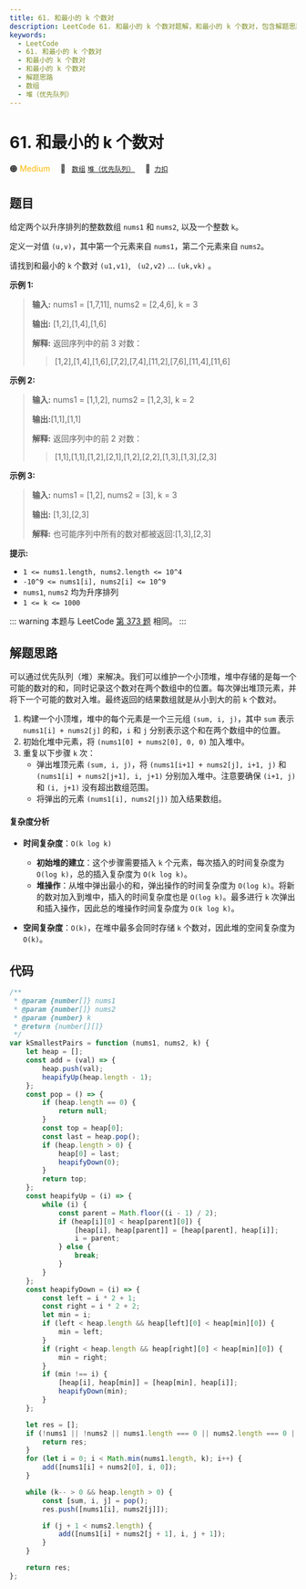 ```yaml
---
title: 61. 和最小的 k 个数对
description: LeetCode 61. 和最小的 k 个数对题解，和最小的 k 个数对，包含解题思路、复杂度分析以及完整的 JavaScript 代码实现。
keywords:
  - LeetCode
  - 61. 和最小的 k 个数对
  - 和最小的 k 个数对
  - 和最小的 k 个数对
  - 解题思路
  - 数组
  - 堆（优先队列）
---
```


# 61. 和最小的 k 个数对

🟠 <font color=#ffb800>Medium</font>&emsp; 🔖&ensp; [`数组`](/tag/array.md) [`堆（优先队列）`](/tag/heap-priority-queue.md)&emsp; 🔗&ensp;[`力扣`](https://leetcode.cn/problems/qn8gGX)

## 题目

给定两个以升序排列的整数数组 `nums1` 和 `nums2`, 以及一个整数 `k`。

定义一对值 `(u,v)`，其中第一个元素来自 `nums1`，第二个元素来自 `nums2`。

请找到和最小的 `k` 个数对 `(u1,v1)`, ` (u2,v2)` ... `(uk,vk)` 。

**示例 1:**

> **输入:** nums1 = [1,7,11], nums2 = [2,4,6], k = 3
>
> **输出:** [1,2],[1,4],[1,6]
>
> **解释:** 返回序列中的前 3 对数：
>
> > [1,2],[1,4],[1,6],[7,2],[7,4],[11,2],[7,6],[11,4],[11,6]

**示例 2:**

> **输入:** nums1 = [1,1,2], nums2 = [1,2,3], k = 2
>
> **输出:**[1,1],[1,1]
>
> **解释:** 返回序列中的前 2 对数：
>
> > [1,1],[1,1],[1,2],[2,1],[1,2],[2,2],[1,3],[1,3],[2,3]

**示例 3:**

> **输入:** nums1 = [1,2], nums2 = [3], k = 3
>
> **输出:** [1,3],[2,3]
>
> **解释:** 也可能序列中所有的数对都被返回:[1,3],[2,3]

**提示:**

- `1 <= nums1.length, nums2.length <= 10^4`
- `-10^9 <= nums1[i], nums2[i] <= 10^9`
- `nums1`, `nums2` 均为升序排列
- `1 <= k <= 1000`

::: warning
本题与 LeetCode [第 373 题](../problem/0373.md) 相同。
:::

## 解题思路

可以通过优先队列（堆）来解决。我们可以维护一个小顶堆，堆中存储的是每一个可能的数对的和，同时记录这个数对在两个数组中的位置。每次弹出堆顶元素，并将下一个可能的数对入堆。最终返回的结果数组就是从小到大的前 `k` 个数对。

1. 构建一个小顶堆，堆中的每个元素是一个三元组 `(sum, i, j)`，其中 `sum` 表示 `nums1[i] + nums2[j]` 的和，`i` 和 `j` 分别表示这个和在两个数组中的位置。
2. 初始化堆中元素，将 `(nums1[0] + nums2[0], 0, 0)` 加入堆中。
3. 重复以下步骤 `k` 次：
   - 弹出堆顶元素 `(sum, i, j)`，将 `(nums1[i+1] + nums2[j], i+1, j)` 和 `(nums1[i] + nums2[j+1], i, j+1)` 分别加入堆中。注意要确保 `(i+1, j)` 和 `(i, j+1)` 没有超出数组范围。
   - 将弹出的元素 `(nums1[i], nums2[j])` 加入结果数组。

#### 复杂度分析

- **时间复杂度**：`O(k log k)`

  - **初始堆的建立**：这个步骤需要插入 `k` 个元素，每次插入的时间复杂度为 `O(log k)`，总的插入复杂度为 `O(k log k)`。
  - **堆操作**：从堆中弹出最小的和，弹出操作的时间复杂度为 `O(log k)`。将新的数对加入到堆中，插入的时间复杂度也是 `O(log k)`。最多进行 `k` 次弹出和插入操作，因此总的堆操作时间复杂度为 `O(k log k)`。

- **空间复杂度**：`O(k)`，在堆中最多会同时存储 `k` 个数对，因此堆的空间复杂度为 `O(k)`。

## 代码

```javascript
/**
 * @param {number[]} nums1
 * @param {number[]} nums2
 * @param {number} k
 * @return {number[][]}
 */
var kSmallestPairs = function (nums1, nums2, k) {
	let heap = [];
	const add = (val) => {
		heap.push(val);
		heapifyUp(heap.length - 1);
	};
	const pop = () => {
		if (heap.length == 0) {
			return null;
		}
		const top = heap[0];
		const last = heap.pop();
		if (heap.length > 0) {
			heap[0] = last;
			heapifyDown(0);
		}
		return top;
	};
	const heapifyUp = (i) => {
		while (i) {
			const parent = Math.floor((i - 1) / 2);
			if (heap[i][0] < heap[parent][0]) {
				[heap[i], heap[parent]] = [heap[parent], heap[i]];
				i = parent;
			} else {
				break;
			}
		}
	};
	const heapifyDown = (i) => {
		const left = i * 2 + 1;
		const right = i * 2 + 2;
		let min = i;
		if (left < heap.length && heap[left][0] < heap[min][0]) {
			min = left;
		}
		if (right < heap.length && heap[right][0] < heap[min][0]) {
			min = right;
		}
		if (min !== i) {
			[heap[i], heap[min]] = [heap[min], heap[i]];
			heapifyDown(min);
		}
	};

	let res = [];
	if (!nums1 || !nums2 || nums1.length === 0 || nums2.length === 0 || k <= 0) {
		return res;
	}
	for (let i = 0; i < Math.min(nums1.length, k); i++) {
		add([nums1[i] + nums2[0], i, 0]);
	}

	while (k-- > 0 && heap.length > 0) {
		const [sum, i, j] = pop();
		res.push([nums1[i], nums2[j]]);

		if (j + 1 < nums2.length) {
			add([nums1[i] + nums2[j + 1], i, j + 1]);
		}
	}

	return res;
};
```
